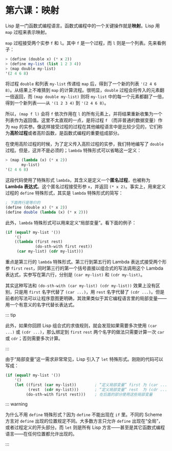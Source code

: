 # 第六课：映射

Lisp 是一门函数式编程语言。函数式编程中的一个关键操作就是**映射**。Lisp 用 `map` 过程来表示映射。

`map` 过程接受两个实参 `f` 和 `l`。其中 `f` 是一个过程，而 `l` 则是一个列表。先来看例子：

```scheme
> (define (double x) (* x 2))
> (define my-list (list 1 2 3 4))
> (map double my-list)
'(2 4 6 8)
```

将过程 `double` 和列表 `my-list` 传递给 `map` 后，得到了一个新的列表 `'(2 4 6 8)`。从结果上不难猜到 `map` 的计算流程。很明显，`double` 过程会将传入的元素翻一倍返回，而 `(map double my-list)` 则将 `my-list` 中的每一个元素都翻了一倍，得到一个新列表——从 `'(1 2 3 4)` 到 `'(2 4 6 8)`。

所以，`(map f l)` 会将 `f` 依次作用在 `l` 的所有元素上，并将结果重新收集为一个列表作为返回值。这里不太直观的一点，是将过程 `f` （而非普通的数据变量）作为 `map` 的实参。像这样接受过程的过程在其他编程语言中是比较少见的，它们称为**高阶过程**或者高阶函数，是函数式编程的重要组成部分。

在使用高阶过程的时候，为了定义传入高阶过程的实参，我们特地编写了 `double` 过程。但是，这并不是必须的；`lambda` 特殊形式可以省略这一定义：

```scheme
> (map (lambda (x) (* x 2))
       my-list)
'(2 4 6 8)
```

这段代码使用了特殊形式 `lambda`，其含义是定义一个**匿名过程**，也被称为 **Lambda 表达式**。这个匿名过程接受形参 `x`，并返回 `(* x 2)`。事实上，用来定义过程的 `define` 特殊形式，其实是 `lambda` 特殊形式的简写：

```scheme
; 下面两行是等价的
(define (double x) (* x 2))
(define double (lambda (x) (* x 2)))
```

此外，`lambda` 特殊形式可以用来定义“局部变量”。看下面的例子：

```scheme
(if (equal? my-list '())
    '()
    ((lambda (first rest)
             (do-sth-with first rest))
     (car my-list) (cdr my-list)))
```

重点是第三行的 `lambda` 特殊形式。第三行到第五行的 Lambda 表达式接受两个形参 `first` `rest`，同时第三行的第一个括号直接以组合式的写法调用这个 Lambda 表达式，实参写在第六行，分别是 `(car my-list)` 和 `(cdr my-list)`。

其实这种写法和 `(do-sth-with (car my-list) (cdr my-list))` 效果上没有区别，只是用 `first` 名字代替了 `(car ...)`，用 `rest` 名字代替了 `(cdr ...)`。但是前者的写法可以让程序意图更明确，其效果类似于其它编程语言里的局部变量——用一个有意义的名字代替长表达式。

::: tip

此外，如果你回顾 Lisp 组合式的求值规则，就会发现如果需要多次使用 `(car ...)` 或 `(cdr ...)`，那么绑定到 `first` `rest` 两个名字的做法只需要计算一次 `car` 或 `cdr`；否则需要多次计算。

:::

由于“局部变量”这一需求非常常见，Lisp 引入了 `let` 特殊形式。刚刚的代码可以写成：

```scheme
(if (equal? my-list '())
    '()
    (let ((first (car my-list))        ; “定义局部变量” first 为 (car ...)
          (rest  (cdr my-list)))       ; “定义局部变量” rest  为 (cdr ...)
         (do-sth-with first rest)))    ; 在后面的部分使用这些局部变量
```

::: warning

为什么不用 `define` 特殊形式？因为 `define` 不能出现在 `if` 里。不同的 Scheme 方言对 `define` 出现的位置规定不同。大多数方言只允许 `define` 出现在“全局”，或者过程定义的开头部分。而 `let` 则是所有 Lisp 方言——甚至是其它函数式编程语言——在任何位置都允许出现的。

:::